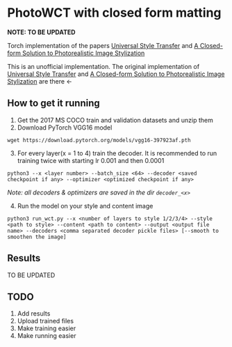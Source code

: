 # PhotoWCT with closed form matting
**NOTE: TO BE UPDATED**

Torch implementation of the papers [Universal Style Transfer](https://arxiv.org/pdf/1705.08086.pdf) and [A Closed-form Solution to Photorealistic Image Stylization](https://arxiv.org/abs/1802.06474)

This is an unofficial implementation.
The original implementation of [Universal Style Transfer](https://github.com/Yijunmaverick/UniversalStyleTransfer) and [A Closed-form Solution to Photorealistic Image Stylization](https://github.com/NVIDIA/FastPhotoStyle) are there <-

## How to get it running
1. Get the 2017 MS COCO train and validation datasets and unzip them
2. Download PyTorch VGG16 model

```wget https://download.pytorch.org/models/vgg16-397923af.pth```

3. For every layer(x = 1 to 4) train the decoder. It is recommended to run training twice with starting lr 0.001 and then 0.0001

```python3 --x <layer number> --batch_size <64> --decoder <saved checkpoint if any> --optimizer <optimized checkpoint if any>```

*Note: all decoders & optimizers are saved in the dir `decoder_<x>`*

4. Run the model on your style and content image

```python3 run_wct.py --x <number of layers to style 1/2/3/4> --style <path to style> --content <path to content> --output <output file name> --decoders <comma separated decoder pickle files> [--smooth to smoothen the image]```

## Results
TO BE UPDATED

## TODO
1. Add results
2. Upload trained files
3. Make training easier
4. Make running easier